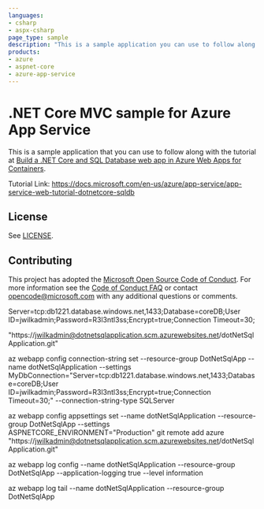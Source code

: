 ```yaml
---
languages:
- csharp
- aspx-csharp
page_type: sample
description: "This is a sample application you can use to follow along w/ the Build a .NET Core and SQL Database web app in Azure Web Apps for Containers tutorial."
products:
- azure
- aspnet-core
- azure-app-service
---
```


# .NET Core MVC sample for Azure App Service

This is a sample application that you can use to follow along with the tutorial at 
[Build a .NET Core and SQL Database web app in Azure Web Apps for Containers](https://docs.microsoft.com/azure/app-service/containers/tutorial-dotnetcore-sqldb-app). 

Tutorial Link:
https://docs.microsoft.com/en-us/azure/app-service/app-service-web-tutorial-dotnetcore-sqldb

## License

See [LICENSE](LICENSE.md).

## Contributing

This project has adopted the [Microsoft Open Source Code of Conduct](https://opensource.microsoft.com/codeofconduct/). For more information see the [Code of Conduct FAQ](https://opensource.microsoft.com/codeofconduct/faq/) or contact [opencode@microsoft.com](mailto:opencode@microsoft.com) with any additional questions or comments.
  
  Server=tcp:db1221.database.windows.net,1433;Database=coreDB;User ID=jwilkadmin;Password=R3l3ntl3ss;Encrypt=true;Connection Timeout=30;

  "https://jwilkadmin@dotnetsqlapplication.scm.azurewebsites.net/dotNetSqlApplication.git"


  az webapp config connection-string set --resource-group DotNetSqlApp --name dotNetSqlApplication --settings MyDbConnection="Server=tcp:db1221.database.windows.net,1433;Database=coreDB;User ID=jwilkadmin;Password=R3l3ntl3ss;Encrypt=true;Connection Timeout=30;" --connection-string-type SQLServer


  az webapp config appsettings set --name dotNetSqlApplication --resource-group DotNetSqlApp --settings ASPNETCORE_ENVIRONMENT="Production"
git remote add azure "https://jwilkadmin@dotnetsqlapplication.scm.azurewebsites.net/dotNetSqlApplication.git"

az webapp log config --name dotNetSqlApplication --resource-group DotNetSqlApp --application-logging true --level information

az webapp log tail --name dotNetSqlApplication --resource-group DotNetSqlApp
